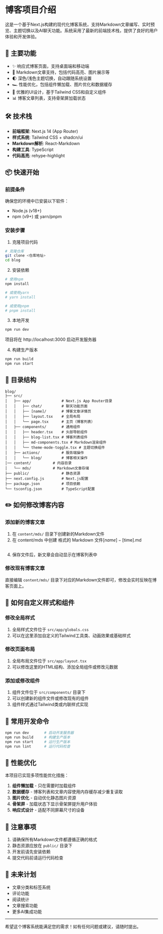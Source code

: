 # 博客项目介绍

这是一个基于Next.js构建的现代化博客系统，支持Markdown文章编写、实时预览、主题切换以及AI聊天功能。系统采用了最新的前端技术栈，提供了良好的用户体验和开发体验。

## 🚀 主要功能

- ✨ 响应式博客页面，支持桌面端和移动端
- 📝 Markdown文章支持，包括代码高亮、图片展示等
- 🌓 深色/浅色主题切换，自动跟随系统设置
- 🏎️ 性能优化，包括组件懒加载、图片优化和数据缓存
- 🎨 优雅的UI设计，基于Tailwind CSS和自定义组件
- 📊 博客文章列表，支持骨架屏加载状态

## 🛠️ 技术栈

- **前端框架**: Next.js 14 (App Router)
- **样式系统**: Tailwind CSS + shadcn/ui
- **Markdown解析**: React-Markdown
- **构建工具**: TypeScript
- **代码高亮**: rehype-highlight

## 📦 快速开始

### 前提条件

确保您的环境中已安装以下软件：
- Node.js (v18+) 
- npm (v9+) 或 yarn/pnpm

### 安装步骤

1. 克隆项目代码

```bash
# 克隆仓库
git clone <仓库地址>
cd blog
```

2. 安装依赖

```bash
# 使用npm
npm install

# 或使用yarn
# yarn install

# 或使用pnpm
# pnpm install
```

3. 本地开发

```bash
npm run dev
```

项目将在 http://localhost:3000 启动开发服务器

4. 构建生产版本

```bash
npm run build
npm run start
```

## 📁 目录结构

```
blog/
├── src/
│   ├── app/              # Next.js App Router目录
│   │   ├── chat/         # 聊天功能页面
│   │   ├── [name]/       # 博客文章详情页
│   │   ├── layout.tsx    # 全局布局
│   │   └── page.tsx      # 主页（博客列表）
│   ├── components/       # 通用组件
│   │   ├── header.tsx    # 头部导航组件
│   │   ├── blog-list.tsx # 博客列表组件
│   │   ├── md-components.tsx # Markdown渲染组件
│   │   └── theme-mode-toggle.tsx # 主题切换组件
│   ├── actions/          # 服务端操作
│   │   └── blog/         # 博客相关操作
│── content/          # 内容目录
│   └── mds/          # Markdown文章存储
├── public/               # 静态资源
├── next.config.js        # Next.js配置
├── package.json          # 项目依赖
└── tsconfig.json         # TypeScript配置
```

## ✏️ 如何修改博客内容

### 添加新的博客文章

1. 在 `content/mds/` 目录下创建新的Markdown文件
2. 在 content/mds 中创建 格式的 Markdown 文件[$name]-[$time].md

```markdown
```
4. 保存文件后，新文章会自动显示在博客列表中

### 修改现有博客文章

直接编辑 `content/mds/` 目录下对应的Markdown文件即可，修改会实时反映在博客页面上。

## 🎨 如何自定义样式和组件

### 修改全局样式

1. 全局样式文件位于 `src/app/globals.css`
2. 可以在这里添加自定义的Tailwind工具类、动画效果或基础样式

### 修改页面布局

1. 全局布局文件位于 `src/app/layout.tsx`
2. 可以修改这里的HTML结构、添加全局组件或修改元数据

### 添加或修改组件

1. 组件文件位于 `src/components/` 目录下
2. 可以创建新的组件文件或修改现有的组件
3. 组件样式通过Tailwind类或内联样式实现

## 🔧 常用开发命令

```bash
npm run dev       # 启动开发服务器
npm run build     # 构建生产版本
npm run start     # 运行生产版本
npm run lint      # 运行代码检查
```

## 🚀 性能优化

本项目已实现多项性能优化措施：

1. **组件懒加载** - 只在需要时加载组件
2. **数据缓存** - 博客列表和文章内容使用内存缓存减少重复读取
3. **图片优化** - 自动优化静态图片资源
4. **骨架屏** - 加载状态下显示骨架屏提升用户体验
5. **响应式设计** - 适配不同屏幕尺寸的设备

## 📝 注意事项

1. 请确保所有Markdown文件都遵循正确的格式
2. 静态资源应放在 `public/` 目录下
3. 开发前请先安装依赖
4. 提交代码前请运行代码检查

## 🔮 未来计划

- 文章分类和标签系统
- 评论功能
- 阅读统计
- 文章搜索功能
- 更多AI集成功能

---

希望这个博客系统能满足您的需求！如有任何问题或建议，请随时提出。
